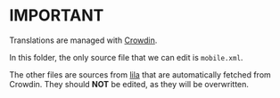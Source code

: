 # IMPORTANT

Translations are managed with [Crowdin](https://crowdin.com/project/lichess).

In this folder, the only source file that we can edit is `mobile.xml`.

The other files are sources from
[lila](https://github.com/lichess-org/lila/tree/master/translation/source) that
are automatically fetched from Crowdin. They should **NOT** be edited, as they
will be overwritten.

